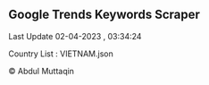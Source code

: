 

## Google Trends Keywords Scraper 
 
Last Update 02-04-2023 , 03:34:24

Country List :
VIETNAM.json



© Abdul Muttaqin 
